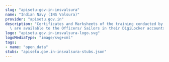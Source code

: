 ```yaml
---
slug: "apisetu-gov-in-insvalsura"
name: "Indian Navy (INS Valsura)"
provider: "apisetu.gov.in"
description: "Certificates and Marksheets of the training conducted by Indian Navy\
  \ are available to the Officers/ Sailors in their DigiLocker accounts."
logo: "apisetu.gov.in-insvalsura-logo.svg"
logoMediaType: "image/svg+xml"
tags:
- name: "open_data"
stubs: "apisetu.gov.in-insvalsura-stubs.json"
---
```

